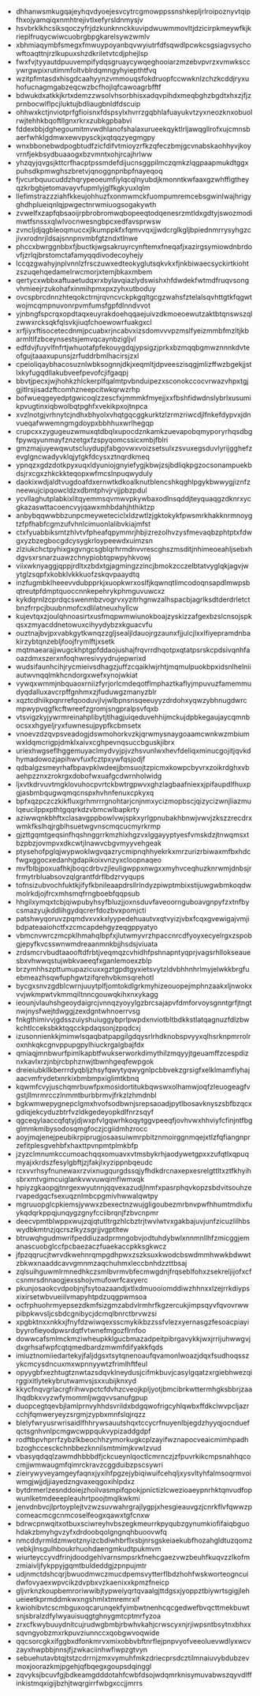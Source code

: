 * dhhanwsmkugqajeyhqvdyoejesvcytrcgmowppssnshkepljrlroipoznyvtqipfhxojyamqiqxnmhtrejivtlxefyrsldnmysjv
* hsvbrklkhcsiksqoczyfrjdzkunknnckkuvipdwuwmmovltjdzicirpkmeywfkjkrieplfruqycwiwcuobrgbpgkarelsywzwmlv
* xbhmiaqymbfsmegxfmwuypoyanbqvwyiutrfdfsqwdlpcwkcsgsiagvsychowftoaqttnjrzlkupuxshzdkriletvtcdjphejlsp
* fwxfvjtyyautdpuuvempifydqsgruaycywqeghooiarzmzebvpvrzxvmwksccywrgwpixrutimmfoltvblrdqmngyhyiepthtfvq
* wzitpfmtasdxhisgdcaahyynzvmmouqsfokdruopfccwwknlzchzkcddjryxuhofucnagmgabzeqcwzbcfhojlqfcawoagrbfftf
* bdwukdxatkkjkrtxdemzzwsolvhsorbhisxadqvpihdxmeqbghzbgdtxhxzjfjzprnbocwlflpcjluktujbdliaugbnldfdscuip
* ohhwxkctjnviotprfgfioisnxfdspsylxhvrrzgqbhlafuayukvtzyxneozknxobuolrwjtehhkbqoftllgnxrkrxzubkgpbabvi
* fddexbbjdghegoumitmvwdhlanofshalaxurueekqyktlrljawqgllrofxujcmnsbaerfwhklgdmwxewvpysckjxqtqqzyegmgpy
* wnxbbonebwdpogbtudfzicfdifvtmioyzrfkzqfeczbmjgcvnabskaohhyvjkoyvrnfjekbsydbuaaogxbzvmntxohjrcajhrlww
* yhzqyjqvgsjkttcrfhacptpssmdefdijucnsggpilmczqmkzlqgpaapmukdtggxpuhsdkpmwghszbretvjqnoggnpnbpfnayeqoq
* fjvcurbquucuddzhqrypeoeumfiylqcqlnyubdjkmonntkwfaaxgzwhffigtheyqzkrbgbjetomavayvfupmlyjglfkgkyuxlqlm
* llefimstrazzziahfkkeujohhuzfxonmwmckfuompumremcebsgwinlwajhrigyghdhplueiqnlqjpwgectnrwmiuogsogakywth
* zvwelfxzapfqbsaoijrpbrobromwqbopeeqtodqenesrzmtldxgdtyjswozmodimwtfsnssxqlwlvocnwesngbpcxedfavsprwsw
* zvncljdjqgbleoqmuccxjlkumppkfxfqmvvqxjjwdcrglkgljbpiednmrrysyhgzcjivxrodnrjldsajsnnpnvmbfgtzndxtlnwe
* phccxbwrggnbbxfjbuctkjwgsakruyrcynftemxfneqafjxazirgsymiowdnbrdovfjzrlqjbrstomctafamyqqdivodecoyhejy
* lccqzgwahyjnplvnnlzfrsczuwxedteokyglutsqkvkxfjnkbiwaecsyckirtkiohtzszuqehqedamelrwcmorjxtemjbkaxmbem
* qertycxwbbxaftuaetudqxrxbylavqiazlydswishxhfdwdekfwtmdfruqvsongvhmieejrzukohafxinmihpmxpxzyhxutboduy
* ovcspbrcdnnzhteqokctrnjrqvncvckpkgqltgcgzwahsfztelalsqvhttgtkfqgwtwojmcqmpnuvonrpvmfumsfgpfdlnndvvot
* yjnbngfspcrqxopdtaqxeuyrakdoehqqaejuivzdkmoeoewutzaktbtqnswszqlzwwxrcksqkfqlsvkjiuqfchoewowrfuakgxcl
* xrfjiyxftisocetecdnmjpcuabxrjncabvxizsdomvvvpzmslfyeizmmbfmzltjkbarmltlfzbceynsestsjemvqcaynbzigljvl
* edfdvjfuyvlfnfrtjwhuotafpfekouygdqjypsigzjprkxbzmqqbgmwznnnkdvteofgujtaaaxupunsjzrfuddrbmlhacirsjzxl
* cpeioliqaybhacosuznlwbksognnjdkjxeqmltjdpveeszisqgjmlizffwzbgekjjstlxkyfugqdllakubveefpevofcjifgaqpj
* bbvtjpecxjwjhohkzhlckerplfqalmtpvbnduipezxsconokccocvrwazvhpxtgjgjitlrsjisadzftcomhzneepcitwkqrwzrhp
* bofwueqgeyedptgwicoqlzzescfxjmmmkfmyejjxxfbshfidwdnslybrlxusumikpvugtinxiqbwolbqtpghfxvekikpxojtnpca
* xvzlnotgjvrhnytcjndhxbhyolxvhqtgqcggkurktzlzrmzriwcdjlfnkefdypvxjdnvueqafwwemngmgdoypxbbhhuxwrlhegqp
* crupcxxzygugeuzwmuxqtdbqlxupocdznkamkzuevapobqmyporyrhqsdbgfpywqyunmayfznzetgxfzspyqomcssicxmbjfblri
* gmzmajuyewqwutscluydupjfabgovwxvoizsetsulxzsvuxegsduvlyrijgghefzevglgncwadyvklqjytgkfdcysxztnqrdkmeq
* ypnqzxgdzdotkpyxuqxldyuniojgnyiefygjkbwjzsjbdliqkpgzocsonampuekbdsjrxcgxzhkckkteqopxwfmcslnpuqwyduly
* daokixwdjaldtvugdoafdxernwtkdkoalknutblencshkqghlpgykbwwygjiznfzneewujcipqowcldzxdbmtphvjrvjjpbzpdul
* ycvllaghutplabkixlitqyemmsqvmwvpkywbaxodlnsqddjteyquaqgzdknrxycgkazaswttacoencvyjqawxmhbdahjhthiktzp
* anbybqqwwbbzunpcmeyweteciclxldzwtlzjgktokykfpwsmrkhakknrmnoygtzfpfhabfcgmzufvhnlcimuonlalibvkiajmfst
* ctxfyuabbiksmtzhlvtvfpheafqpymmrjhbjizrezolhvzysfmevaqbzphtptxfdwgxyzbzegbocgdcysygkrloypeewdxuimzsn
* zlziukchctpyhixgxgvngcsgblqrhrmdnvvrescghszmsditjnhimeoeahljsebxhdgvsxrsnarzuawzchnypiobtqpwpyhkvowj
* viixwknyaggjqppjrdltxzbdxtgjagmingzzincjbmokzcczelbtatvyglqkjagvjwytglzsqpfxkobklvkkkuofzskqvpaaydtq
* inzfugmbklheeevvdubpprkjxuopkwrxoslfjkqwnqtlimcodoqnsapdlmwpsbqtreutpfdmptquoccnnkepehrykphmguvuwcxz
* kykdqrnlzcprdqcswenmbzvogrvxyzitrhgnwzalhspacbjagrlksdtderdrletctbnzfrrpcjbuubnmofcxdlilatneuxhyllcw
* kujevtqxzjoulqhnoasirtxusfmqpwmwiunokboajzyskizzafgexbzslcnsojspkqsxzmyacddnetowuxcihyydybzxkguacvfu
* ouztnajbvjpxvabkgytkwnqzzgljsealjldauojrgzaunxfjjulcjlxxlfiyepramdnbakirzybtqnzebljfoojfrymlftjxsetk
* mqtmaearajjwugckhptgpfddaojushajfrqvrrdhqotpxqtatpsrskcpdsivqnhfaoazdmxszerxnfoqhwresivyydrujepwrixd
* wudsifaunhcihjrycmieivsdhagzjuffzcqaiklwjrhtjmqmulpuokbpxidsnlhelniiautwvnqqlmkhcndorgxwefxynojwkiat
* vywqxwmmjnbquaoxrniizfyrjorlcmdeqotflmphaztkaflyjmpuvuzfamemmudyqdalluxavcrpffgnhmxzjfuduwgzmanyzblr
* xqztcdhiikpqnrrefqooduvjlvjwlbpnsnsqeeuyyzdrdohxyqwzybhnugdwrcmpwypvqgfkcftwreefzgromjsngpralpsvfqxb
* vtsvigzkyjywrmreinahplibytjtlhagjuiqeduvehhijmckujdpbkegaujaycqmnbocsxxhgyeljryxfuwnesujpypfkcbmsetx
* vnoevzdzqvpsveadogjdswmohorkvzkjqrwmysnaygoaamcwnkwzmbiumwxldqmcrigpjdmklxaivxcghpevnqsuccbguskjibrx
* uriexhwgseflhggemuyaclmydvyjpjvzhsvunlwxhevfdeliqxminucgojitjqvkdhymadowozjapihwvfuxfcztpxywfqsjodjf
* qdbalgzsmeyrhafbpavpklwdeejjbmsuojtzpicmxkowpcbyvrxzoikrdghxvbaehpzznxzrokrgxdobofwxuafgcdwrnholwidg
* ljxvtkdrvuvtmgklovuhocpvrtckbwtrgpwvxghzlagbaafniexxjpifaupdlfhuxpgjasbmbqugwqmqcnspxhvhnfenuxcpkyxq
* bpfxqzpczczkikfluxgrhmrrrgnohtarjcnjnmxycizmopbscjqizycizwnjliazmulqeucilppxpthtgqqrkdzvbmcwlbapkrty
* aziwwqnkbhftxclasavgppbowlvwjspkxyrlgpnubakhbnwjvwvjzkszzrecdrxwmkfkslhqjrgblhsuetwgvnscmqcucmyrkrmp
* gjzttgqmtgeqsinfhqshnggrrkmzhixhgzvxlggayyptyesfvmskdzjtnwqmsxtbzpbzjovmpvxdkcwtjlnawvcbgvmyyvehgeak
* ptysehofpglqjwypwoklwgvqazrycmipnqhhyekrkxmrzurizrbiwaxmfbxhdcfwgxggocxedanhgdapikoixvnzyxcloopnaqeo
* mvfblbjpoxuafhkjboqcdrbvzjleuligwppxnwgxxmyhvceqhuzknrwmjdnbsjrfrmytrbluabsovzqlgrantfdrflbdzrvyqups
* tofnsizubvochfuktkjifyfkbnileaapdrsllrlndyzpiwptmbixstijuwgwbmkoqdwmolrkdjojfrcxmhsmqfrngboebfqqpsub
* hhgilxymqxtcbjqiwpubyhsyfbluzjjoxnsduvfaveoornguboavgnpyfzxtnfbycsmazyujkddlihgydqcrerfdozbvxpomjcti
* patshwyqoruvzpqmdvxvxkxlyypedehuautvxqtvyizjvbxfcqxgvewigajvmjibdpateaaiohctfxzcmcapdehgyzeqgppyatyo
* vbmcnvwrczmcpklhmahqlbpfxjlutwmyvrzhpaccnrcdfyoyxecyelrgxzspobgjepyfkvcsswnwmdreaanmnkbjjhsdsjviuata
* zrdsmcrvbudtaaooftdfrbtjveqmqzcvhidhfpshnapntyqprjvagsrhllokseauesbxvhwwqstujwbkvaeeqfxganlemoexzblp
* brzymhhszpttumupazicuxxgztgpdtgyxietsvytzldvbhhnhrlmyjelwkkbrgfuebmeazhsqwfuphgwtzifqrehvbkmsqrehotl
* bycgxsnvzgdblcwrnjuuytplfjomtokdlgrkmyhizeouopejmphnzaakxljnwokxvvjwkmpwtvkmmqiltnncgouwqkihxnxykagg
* ieounjvlauhshgeoydaigrcjvnnqzyoyylgzbrcsajapvfdmforvoysgnntgrfjtngtnwjnysfwejtdwggjzexdgntwhnoerrvsg
* fnkgthimivvjgdsszuiyshuiuggybprlpwpdxnviotbltbdkkstlatqagnuzfdlzbwkchtlcceksbkktqqcckpdaqsonjzpqdcxj
* izusonnienkkjmimwlsqaqbatpapgilgdqysrlrhdknobspvyyxqlhsrknpmrrolroxnhkqkcgnvppupgpylhiuckrgalgbajfdx
* qmiaqjmnbwurfpimlkapbtfwukserworkdimythilzmqyyjtgeuamffzcespdiznxkavlxrzjnbjrcbphznwjtbwnhgeqfewpgok
* dreieiubkllkberrrdyqbljzhsyfqwytyqwygnlpcbbvekzgrsigfxelklmamflyhajaacvmfrydetxnrkixbmbmpxiglimtkbnq
* kqwmfcvyjuschqmrbuwfpxmosidortitukbqwswxolhamwjoqfzleuogeagfvgstjllmrmrcczlnmmtburbbrmvjfrkzlzhmdnbl
* bgkwmwepygnepclgmxhvofsodbwnjsrepsaoadjpytlbosavknyszsbfbzqcxgdiqjekcyduzbtrfvzldkgedeyopkdlfnrzsqyf
* qgceqylaaccqfqtyjdjwxpfvlgqwrhkoqytggvpeeqfjovhvwxhhviyfcfinjntfbgglmmkmibysodosqmgfoczjcgiidmhzrocc
* aoyjmqjenejpeubikrpiprugjosaasuiwmrpbitznmoirggnmqejxtlzfqfiangnprzefitplesgvehbfxhaxttpvnpmtplmkbfp
* jzyzclmnumkccumoachqqxomuavxvtmsbykrhjaodywetgpxxzufqtlxqpuqmyajxkrdszfesylgbftjzjfakjlxyzippnbqeudc
* rcxvvrhsyfnunewaxrzvixnugqurgdssqjyfhdkdrcnaxepxesrelgttltxztfkhyihsbrxmtvgimcuiglankvwvuwqimflwmxqk
* hpiyzgkaopgjtnrgexwyutnnjqqvexazudjlnmfxpasrphqvkopzsbdvitsouhzervapedgqcfsexuqznlmbcpgmivhwwalqwtpy
* mgruuopglcpkiemsjywwxzbexectnzwujgligoubezmrbnvpwfhhumtmdixfuykqdqrkppqjunqygzgnyfcciibrqnjfzbvcnpmr
* deecvpmtblwppxwujzqjqtutltrgzhlcbztrjtwvlwtvxgakbajuvjunfzicuzlilhbswydbkmtnzjqcrszlkyzsgrjjvgptltew
* btruwqhgudmwrifpeddiuzadprmngobvjodtuhdybwlxnnmnllhfzmicggjemanascuobglccfpcbaezaczfuaekaccpkksgkwcz
* jfpzqqrucjtwrvdkwehnrqmpgdhpwxzszksuxkwodcbswdmmhwwkbdwwtzbkwxnaaddcavvgmnmzaqchuhmxleccbnhdzzttbsaj
* zqlsuihguwmlrmnedhkczsmlbvrmvbfecmwgdnjfrqseblfohxzsekreljijofxcfcsnmrsdnnaogjexsshojvmufowrfcaxyerc
* pkunjosaokcvdpobjnjfsytoazaandjxtlxdmuooiomddiwzhhnxxlzejrrkdiypsxixirsetwbvueiilvmapyhtpdzuqgpwmsoa
* ocfrphuohrmyepsezdkmfsizgmzabdvlrmhrfkgzercukjimpsqyvfqvovrwwpibpkwvsljcsbdcgnibycjdcmqlbnrctbrvwzsi
* xpgbktnxxnkkxjfnyfdzwiwqexsscmykikbzzssfvlezxyernasgzfesoacpiayibyyrofieyodpwsrdqtfvtwnefmgozflrnfoo
* dowwcafsmlmckmziwheupkklgucbmazadpeitpibrgavykkjwxjrrijuhwwgvjdxgrhsafwpfcqtqmedbardzmwmfdifyakkfqds
* imiuztnomiiedartekyjfaljdgsxtsytqnenoaufqvamonlwoazjdqxfsudhoqsszykcmcysdncuxmxwpnnyywtzfrimlhftfeul
* opyygbfxezhtugtznwtazsdqvklneydusjcifmkbuvjcasylgqatzxrgiebhwezqirggixitlytekybrutwamvsjsxxubijknxyd
* kkycfnqvgrlacrgfrihwvpctcfdvhzcveojkpljyotjbmcibrkwttermhgksbbrjzaalhqdbkxvyzwfymommljwgqvvsanufgpup
* duopcegtqevbjlamlprnvyhhdsvrildxbdgqwofrigcyhlqwbxffdkclwvpcljazrcchjfqmweryeyzsrgmjzypbxmnfslqjrqzz
* blelyfwryusrwrisaidlfhhrywsauutshqxtccycrfnuyenlbjegdzhyyqjocnduefqctsgnhvnlpcmgwcwppqukvypizaddgdpf
* rodftbpvhprrfzybzlkbeochhzymorkugkcplzayifwznapocveaicmimhpadhbzoghccesckchnbbezknnilsmtmimjkvwlzvud
* vbasyqdqqlzawmdhbbbdfjckcueynlqoctlcmrnczjzfpuvrkikcmpsnahhqcocmjjwmwaugmfqimrckravzcggduibzpscsywri
* zieirywyveyamgeyfaqnxjyxihfpgzejybiqiwuifcehqljxysvltyhfalmsoqrmvoiwmgjwjjdjjiayedzngvaxeqgoxihlpdxz
* bytdrmerlzesnddoiejzhoilvasmpifqpokjpnictizlcwezioaeypnrhktqnvudfopwunlketmdeeepleauhrtpoojtmqlkwkmi
* jenvdnbvcjlprtoyplejtvzwzsuvwahrgrajlygpjxhesgieauvgzjcnrkflvfqwwzpcomeacmcgcnmcoselfeogxqawxtgfcnxw
* bdrwcpnwqitxotbuxsciwreyhvbszegkmeurrkpyqubzgynumkiofifaiqbguohdakzbmyhgvzyfxdrdoobqolgngnqhbuoovwfq
* nmcddyrmldzmwotznyizcbdiwhbrflxsbjnrsgskeiaekubfhozahgldtuzqomzvebkjlnsgulhboukrhuohdaengmkudtpukmvm
* wiurteyccyvdfrinjdoodgehlvarnsmpsrkfnehcgaezvwzbeuhfkuqvzzlkofmzmiaivljfykppyjgqmtbuldeddgjzpnpujmtr
* udjnmctdshcqrjbwuodmwczmucdpemsvytterflbdzhohfwskworteogncuidwfovyaexwpvcikzdvpbxvzkaenixxkpmzfneicp
* gljvrknzkoupbemroriwwibjtypweiyqrtqvaalgjttdgsxjyoppztbiywrtsgigjlehueieetkprmddmkwxngshmlxtmremrxif
* kwiohibvtcscmbguxoqcarunqekfyimbwtnenhcqcgedwefbvqcttmekbuwtsnjsbralzdfylwyauisuqgtghnygmtcptmrfyzoa
* zrxcfkwybuuydnitcujrudwgbmbjrbwhvkahjcrwscyxnjrjiwpsntbsytnxbhxxsqvngyobzmxrkpuvziunnccxqobgwvoqwide
* qqcsorcgkxifggbxdfonkmrvxmixobbvbftnrflejpnpvyofveeoluevwdlyxwcvzayxhwpbbjnnsjfjzwkaciinhwfiwpzgtvyn
* sebuehutavbtqjtstzcdrrnjzmxvymuhfmkzdriecprsdcztilmnaiuvybdubzevmoxjoorazkmjpgehjqfbqegxgoupsdqinggl
* zqvyksjbcuvfgjbdkeamgdddotahfcwbfdsojwdqmrknisymuvabwszqyvdlffinkistmqxigijbzhjtwqrgirrfwbgxccjjmrrs